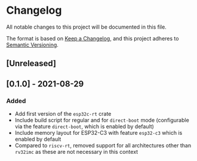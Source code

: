 # Changelog
All notable changes to this project will be documented in this file.

The format is based on [Keep a Changelog](https://keepachangelog.com/en/1.0.0/),
and this project adheres to [Semantic Versioning](https://semver.org/spec/v2.0.0.html).

## [Unreleased]

## [0.1.0] - 2021-08-29
### Added
- Add first version of the `esp32c-rt` crate
- Include build script for regular and for `direct-boot` mode (configurable
  via the feature `direct-boot`, which is enabled by default)
- Include memory layout for ESP32-C3 with feature `esp32-c3` which is enabled
  by default
- Compared to `riscv-rt`, removed support for all architectures other than
  `rv32imc` as these are not necessary in this context
